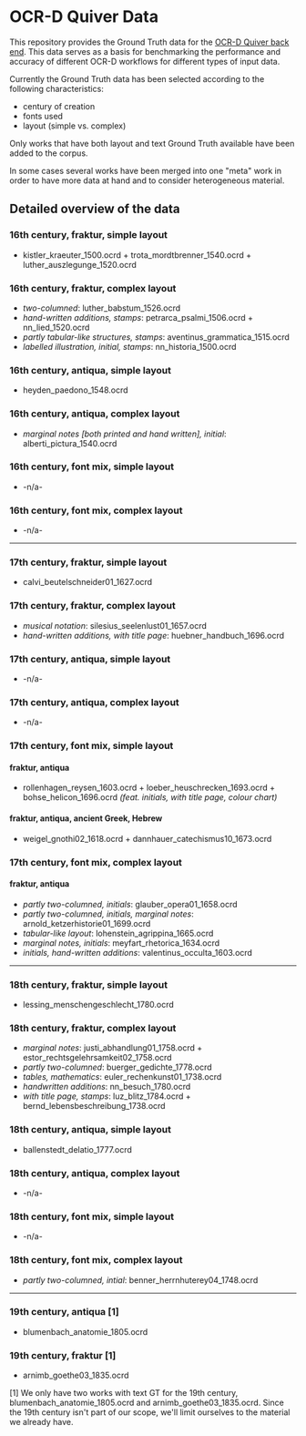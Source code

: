 # OCR-D Quiver Data

This repository provides the Ground Truth data for the [OCR-D Quiver back end](https://github.com/OCR-D/quiver-back-end.git).
This data serves as a basis for benchmarking the performance and accuracy of different OCR-D workflows for different types of input data.

Currently the Ground Truth data has been selected according to the following characteristics:

* century of creation
* fonts used
* layout (simple vs. complex)

Only works that have both layout and text Ground Truth available have been added to the corpus.

In some cases several works have been merged into one "meta" work in order to have more data at hand and to consider heterogeneous material.

## Detailed overview of the data

### 16th century, fraktur, simple layout

* kistler_kraeuter_1500.ocrd + trota_mordtbrenner_1540.ocrd + luther_auszlegunge_1520.ocrd

### 16th century, fraktur, complex layout

* *two-columned*: luther_babstum_1526.ocrd
* *hand-written additions, stamps*: petrarca_psalmi_1506.ocrd + nn_lied_1520.ocrd
* *partly tabular-like structures, stamps*: aventinus_grammatica_1515.ocrd
* *labelled illustration, initial, stamps*: nn_historia_1500.ocrd

### 16th century, antiqua, simple layout

* heyden_paedono_1548.ocrd

### 16th century, antiqua, complex layout

* *marginal notes [both printed and hand written], initial*: alberti_pictura_1540.ocrd

### 16th century, font mix, simple layout

* -n/a-

### 16th century, font mix, complex layout

* -n/a-

---

### 17th century, fraktur, simple layout

* calvi_beutelschneider01_1627.ocrd

### 17th century, fraktur, complex layout

* *musical notation*: silesius_seelenlust01_1657.ocrd
* *hand-written additions, with title page*: huebner_handbuch_1696.ocrd

### 17th century, antiqua, simple layout

* -n/a-

### 17th century, antiqua, complex layout

* -n/a-

### 17th century, font mix, simple layout

#### fraktur, antiqua

* rollenhagen_reysen_1603.ocrd + loeber_heuschrecken_1693.ocrd + bohse_helicon_1696.ocrd *(feat. initials, with title page, colour chart)*

#### fraktur, antiqua, ancient Greek, Hebrew

* weigel_gnothi02_1618.ocrd + dannhauer_catechismus10_1673.ocrd

### 17th century, font mix, complex layout

#### fraktur, antiqua

* *partly two-columned, initials*: glauber_opera01_1658.ocrd
* *partly two-columned, initials, marginal notes*: arnold_ketzerhistorie01_1699.ocrd
* *tabular-like layout*: lohenstein_agrippina_1665.ocrd
* *marginal notes, initials*: meyfart_rhetorica_1634.ocrd
* *initials, hand-written additions*: valentinus_occulta_1603.ocrd

---

### 18th century, fraktur, simple layout

* lessing_menschengeschlecht_1780.ocrd

### 18th century, fraktur, complex layout

* *marginal notes*: justi_abhandlung01_1758.ocrd + estor_rechtsgelehrsamkeit02_1758.ocrd
* *partly two-columned*: buerger_gedichte_1778.ocrd
* *tables, mathematics*: euler_rechenkunst01_1738.ocrd
* *handwritten additions*: nn_besuch_1780.ocrd
* *with title page, stamps*: luz_blitz_1784.ocrd + bernd_lebensbeschreibung_1738.ocrd

### 18th century, antiqua, simple layout

* ballenstedt_delatio_1777.ocrd

### 18th century, antiqua, complex layout

* -n/a-

### 18th century, font mix, simple layout

* -n/a-

### 18th century, font mix, complex layout

* *partly two-columned, intial*: benner_herrnhuterey04_1748.ocrd

---

### 19th century, antiqua [1]

* blumenbach_anatomie_1805.ocrd

### 19th century, fraktur [1]

* arnimb_goethe03_1835.ocrd

[1] We only have two works with text GT for the 19th century, blumenbach_anatomie_1805.ocrd and arnimb_goethe03_1835.ocrd. Since the 19th century isn't part of our scope, we'll limit ourselves to the material we already have.
